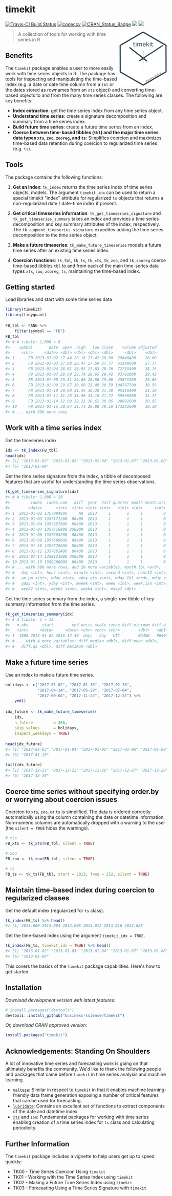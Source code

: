 
<!-- README.md is generated from README.Rmd. Please edit that file -->
timekit
=======

[![Travis-CI Build Status](https://travis-ci.org/business-science/timekit.svg?branch=master)](https://travis-ci.org/business-science/timekit.svg?branch=master) [![codecov](https://codecov.io/gh/business-science/timekit/branch/master/graph/badge.svg)](https://codecov.io/gh/business-science/timekit) [![CRAN\_Status\_Badge](http://www.r-pkg.org/badges/version/timekit)](https://cran.r-project.org/package=timekit) ![](http://cranlogs.r-pkg.org/badges/timekit?color=brightgreen) ![](http://cranlogs.r-pkg.org/badges/grand-total/timekit?color=brightgreen)

<img src="tools/logo.png" width="147" height="170" align="right" />

> A collection of tools for working with time series in R

Benefits
--------

The `timekit` package enables a user to more easily work with time series objects in R. The package has tools for inspecting and manipulating the time-based index (e.g. a date or date time column from a `tbl` or the dates stored as rownames from an `xts` object) and converting time-based objects to and from the many time series classes. The following are key benefits:

-   **Index extraction**: get the time series index from any time series object.
-   **Understand time series**: create a signature decomposition and summary from a time series index.
-   **Build future time series**: create a future time series from an index.
-   **Coerce between time-based tibbles (`tbl`) and the major time series data types `xts`, `zoo`, `zooreg`, and `ts`**: Simplifies coercion and maximizes time-based data retention during coercion to regularized time series (e.g. `ts`).

Tools
-----

The package contains the following functions:

1.  **Get an index**: `tk_index` returns the time series index of time series objects, models. The argument `timekit_idx` can be used to return a special timekit "index" attribute for regularized `ts` objects that returns a non-regularized date / date-time index if present.

2.  **Get critical timeseries information**: `tk_get_timeseries_signature` and `tk_get_timeseries_summary` takes an index and provides a time series decomposition and key summary attributes of the index, respectively. The `tk_augment_timeseries_signature` expedites adding the time series decomposition to the time series object.

3.  **Make a future timeseries**: `tk_make_future_timeseries` models a future time series after an existing time series index.

4.  **Coercion functions**: `tk_tbl`, `tk_ts`, `tk_xts`, `tk_zoo`, and `tk_zooreg` coerce time-based tibbles `tbl` to and from each of the main time-series data types `xts`, `zoo`, `zooreg`, `ts`, maintaining the time-based index.

Getting started
---------------

Load libraries and start with some time series data

``` r
library(timekit)
library(tidyquant)

FB_tbl <- FANG %>%
    filter(symbol == "FB")
FB_tbl
#> # A tibble: 1,008 × 8
#>    symbol       date  open  high   low close    volume adjusted
#>     <chr>     <date> <dbl> <dbl> <dbl> <dbl>     <dbl>    <dbl>
#> 1      FB 2013-01-02 27.44 28.18 27.42 28.00  69846400    28.00
#> 2      FB 2013-01-03 27.88 28.47 27.59 27.77  63140600    27.77
#> 3      FB 2013-01-04 28.01 28.93 27.83 28.76  72715400    28.76
#> 4      FB 2013-01-07 28.69 29.79 28.65 29.42  83781800    29.42
#> 5      FB 2013-01-08 29.51 29.60 28.86 29.06  45871300    29.06
#> 6      FB 2013-01-09 29.67 30.60 29.49 30.59 104787700    30.59
#> 7      FB 2013-01-10 30.60 31.45 30.28 31.30  95316400    31.30
#> 8      FB 2013-01-11 31.28 31.96 31.10 31.72  89598000    31.72
#> 9      FB 2013-01-14 32.08 32.21 30.62 30.95  98892800    30.95
#> 10     FB 2013-01-15 30.64 31.71 29.88 30.10 173242600    30.10
#> # ... with 998 more rows
```

Work with a time series index
-----------------------------

Get the timeseries index

``` r
idx <- tk_index(FB_tbl)
head(idx)
#> [1] "2013-01-02" "2013-01-03" "2013-01-04" "2013-01-07" "2013-01-08"
#> [6] "2013-01-09"
```

Get the time series signature from the index, a tibble of decomposed features that are useful for understanding the time series observations.

``` r
tk_get_timeseries_signature(idx)
#> # A tibble: 1,008 × 28
#>         index  index.num   diff  year  half quarter month month.xts
#>        <date>      <int>  <int> <int> <int>   <int> <int>     <int>
#> 1  2013-01-02 1357084800     NA  2013     1       1     1         0
#> 2  2013-01-03 1357171200  86400  2013     1       1     1         0
#> 3  2013-01-04 1357257600  86400  2013     1       1     1         0
#> 4  2013-01-07 1357516800 259200  2013     1       1     1         0
#> 5  2013-01-08 1357603200  86400  2013     1       1     1         0
#> 6  2013-01-09 1357689600  86400  2013     1       1     1         0
#> 7  2013-01-10 1357776000  86400  2013     1       1     1         0
#> 8  2013-01-11 1357862400  86400  2013     1       1     1         0
#> 9  2013-01-14 1358121600 259200  2013     1       1     1         0
#> 10 2013-01-15 1358208000  86400  2013     1       1     1         0
#> # ... with 998 more rows, and 20 more variables: month.lbl <ord>,
#> #   day <int>, hour <int>, minute <int>, second <int>, hour12 <int>,
#> #   am.pm <int>, wday <int>, wday.xts <int>, wday.lbl <ord>, mday <int>,
#> #   qday <int>, yday <int>, mweek <int>, week <int>, week.iso <int>,
#> #   week2 <int>, week3 <int>, week4 <int>, mday7 <dbl>
```

Get the time series summary from the index, a single-row tibble of key summary information from the time series.

``` r
tk_get_timeseries_summary(idx)
#> # A tibble: 1 × 12
#>   n.obs      start        end units scale tzone diff.minimum diff.q1
#>   <int>     <date>     <date> <chr> <chr> <chr>        <dbl>   <dbl>
#> 1  1008 2013-01-02 2016-12-30  days   day   UTC        86400   86400
#> # ... with 4 more variables: diff.median <dbl>, diff.mean <dbl>,
#> #   diff.q3 <dbl>, diff.maximum <dbl>
```

Make a future time series
-------------------------

Use an index to make a future time series.

``` r
holidays <- c("2017-01-02", "2017-01-16", "2017-02-20",
              "2017-04-14", "2017-05-29", "2017-07-04",
              "2017-09-04", "2017-11-23", "2017-12-25") %>%
    ymd()

idx_future <- tk_make_future_timeseries(
    idx, 
    n_future         = 366, 
    skip_values      = holidays, 
    inspect_weekdays = TRUE) 

head(idx_future)
#> [1] "2017-01-03" "2017-01-04" "2017-01-05" "2017-01-06" "2017-01-09"
#> [6] "2017-01-10"
```

``` r
tail(idx_future)
#> [1] "2017-12-21" "2017-12-22" "2017-12-26" "2017-12-27" "2017-12-28"
#> [6] "2017-12-29"
```

Coerce time series without specifying order.by or worrying about coercion issues
--------------------------------------------------------------------------------

Coercion to `xts`, `zoo`, or `ts` is simplified. The data is ordered correctly automatically using the column containing the date or datetime information. Non-numeric columns are automatically dropped with a warning to the user (the `silent = TRUE` hides the warnings).

``` r
# xts
FB_xts <- tk_xts(FB_tbl, silent = TRUE)
```

``` r
# zoo
FB_zoo <- tk_zoo(FB_tbl, silent = TRUE)
```

``` r
# ts
FB_ts <- tk_ts(FB_tbl, start = 2013, freq = 252, silent = TRUE)
```

Maintain time-based index during coercion to regularized classes
----------------------------------------------------------------

Get the default index (regularized for `ts` class).

``` r
tk_index(FB_ts) %>% head()
#> [1] 2013.000 2013.004 2013.008 2013.012 2013.016 2013.020
```

Get the time-based index using the argument `timekit_idx = TRUE`.

``` r
tk_index(FB_ts, timekit_idx = TRUE) %>% head()
#> [1] "2013-01-02" "2013-01-03" "2013-01-04" "2013-01-07" "2013-01-08"
#> [6] "2013-01-09"
```

This covers the basics of the `timekit` package capabilities. Here's how to get started.

Installation
------------

*Download development version with latest features*:

``` r
# install.packages("devtools")
devtools::install_github("business-science/timekit")
```

*Or, download CRAN approved version*:

``` r
install.packages("timekit")
```

Acknowledgements: Standing On Shoulders
---------------------------------------

A lot of innovative time series and forecasting work is going on that ultimately benefits the community. We'd like to thank the following people and packages that came before `timekit` in time series analysis and machine learning.

-   [`maltese`](https://github.com/bearloga/maltese): Similar in respect to `timekit` in that it enables machine learning-friendly data frame generation exposing a number of critical features that can be used for forecasting.
-   [`lubridate`](https://github.com/hadley/lubridate): Contains an excellent set of functions to extract components of the date and datetime index.
-   [`xts`](https://github.com/joshuaulrich/xts) and `zoo`: Fundamental packages for working with time series enabling creation of a time series index for `ts` class and calculating periodicity.

Further Information
-------------------

The `timekit` package includes a vignette to help users get up to speed quickly:

-   TK00 - Time Series Coercion Using `timekit`
-   TK01 - Working with the Time Series Index using `timekit`
-   TK02 - Making a Future Time Series Index using `timekit`
-   TK03 - Forecasting Using a Time Series Signature with `timekit`
